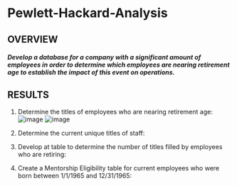 # Pewlett-Hackard-Analysis

## OVERVIEW
##### Develop a database for a company with a significant amount of employees in order to determine which employees are nearing retirement age to establish the impact of this event on operations.

## RESULTS
1. Determine the titles of employees who are nearing retirement age:
![image](https://user-images.githubusercontent.com/81878169/122657694-a2334500-d12b-11eb-8474-7fad050d7605.png)
![image](https://user-images.githubusercontent.com/81878169/122657705-b24b2480-d12b-11eb-9c35-2fe3be39d4c8.png)


3. Determine the current unique titles of staff:
4. Develop at table to determine the number of titles filled by employees who are retiring:
5. Create a Mentorship Eligibility table for current employees who were born between 1/1/1965 and 12/31/1965:

